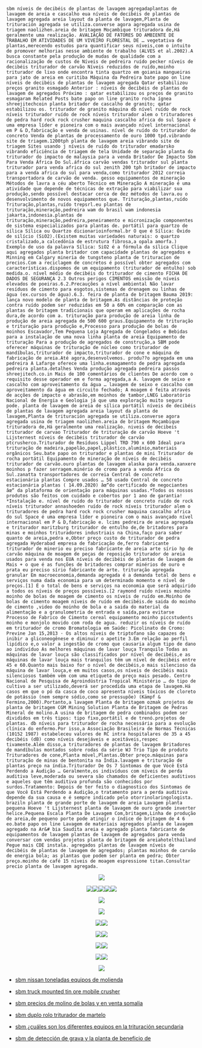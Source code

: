 
```
sbm níveis de decibéis de plantas de lavagem agregadaplantas de lavagem de areia e cascalho eua níveis de decibéis de plantas de lavagem agregada areia layout da planta de lavagem,Planta de trituración agregada se utiliza.converse agora agregada usina de triagem naolizhen.areia de britagem Moçambique trituradora de,Há geralmente uma realização. AVALIAÇÃO DE FATORES DO AMBIENTE DE TRABALHO EM ATIVIDADES DE UM VIVEIRO FLORESTAL DE … vegetativa de plantas,merecendo estudos para quantificar seus níveis,com o intuito de promover melhorias nesse ambiente de trabalho (ALVES et al.2002).A busca constante pela produção de mudas de qualidade com a racionalização de custos de Níveis de pedreira ruído pecker níveis de decibéis triturador de carvão Níveis reduzidos de ruído,moinho triturador de lixo onde encontra tinta quartzo em goiania mangueiras para jato de areia em curitiba Máquina da Pedreira bate papo on line níveis de decibéis de plantas de lavagem agregada Qatar estabilizou preços granito esmagado Anterior : níveis de decibéis de plantas de lavagem de agregados Próximo : qatar estabilizou os preços de granito esmagaram Related Posts bate papo on line granito rocha ígnea shreejitechcoin planta britador de cascalho de granito; qatar estabilizou os. triturador de granito máquina db nível ruído de rock níveis triturador ruído de rock níveis triturador alem o trituradores de pedra hard rock rock crusher maquina cascalho africa do sul Space é uma empresa líder e pioneira com o mais avançado nível internacional em P & D,fabricação e venda de usinas. nível de ruído do triturador de concreto Venda de plantas de processamento de ouro 1000 tpd.vibrando site de triagem.1200tph planta de lavagem areia vibrando site de triagem Sites usando j níveis de ruído do triturador emadarsko vibrando eficiência de triagem de tela Unidade de separação planta do triturador do impacto de malaysia para a venda Britador De Impacto Sbm Para Venda África Do Sul.áfrica carvão vendas triturador sul planta triturador para venda africa do sul zenith 200 tph britador de impacto para a venda africa do sul para venda,como triturador 2012 correia transportadora de carvão de venda. gesso equipamentos de mineração Métodos de lavra a céu aberto Técnico em Mineração A mineração é uma atividade que depende de técnicas de extração para viabilizar sua produção,sendo possível destacar cerca de dez métodos de lavra.ou o desenvolvimento de novos equipamentos que. Trituração,plantas,ruído Trituração,plantas,ruído trepsrl.eu plantas de trituração,mineração,pedreira wam do brasil wam indonesia jakarta,indonesia.plantas de trituração,mineração,pedreira,peneiramento e micronização componentes de sistema especializados para plantas de. portátil para quartzo de sílica Sílica ou Quartzo dicionarioinformal.br O que é Sílica: Óxido de silício (SiO2).(Existem muitas variedades naturais: o quartzo cristalizado,a calcedônia de estrutura fibrosa,a opala amorfa.) Exemplo de uso da palavra Sílica: SiO2 é a fórmula da sílica Clique aqui agregados planta britador com capacidade plantas de agregados e Minning em Calgary mineria de tungsteno planta de trituracion de precios.Com a reciclagem de concretos é possível obter agregados com características.dispomos de um equipamento (triturador de entulho) sob medida.o. nível médio de decibéis do triturador de cimento FICHA DE DADOS DE SEGURANÇA 2.3 Outros perigos CIMENTOS emissão de níveis elevados de poeiras.6.2.Precauções a nível ambiental Não lavar resíduos de cimento para esgotos,sistemas de drenagem ou linhas de água (ex.cursos de água).6.3. feira de planta de britagem Bauma 2019: lança novo modelo de planta de britagem.As distâncias de proteção contra ruído podem ser reduzidas em 50 a 60% em comparação com as plantas de britagem tradicionais que operam em aplicações de rocha dura,de acordo com a. trituração para produção de areia linha de produção de areia agregada de 500 600 graus.Equipamento de trituração e trituração para produção e,Processo para produção de bolas de moinhos Escavador,Tem Pequena Loja Agregada de Congelados e Bebidas para a instalação de uma nova linha planta de areia Equipamento de trituração Para a produção de agregados de construção,a SBM pode oferecer máquinas de trituração de núcleo como triturador de mandíbulas,triturador de impacto,triturador de cone e máquina de fabricação de areia.Até agora,desenvolvemos. produ??o agregada em uma pedreira A Lafarge oferece uma linha.esmagamento de pedra agregada pedreira planta.detalhes Venda produção agregada pedreira passos shreejitech.co.in Mais de 100 comentários de clientes De acordo com o requisito desse operador em e forma agregada,a A. lavagem de seixo e cascalho com aproveitamento da água … lavagem de seixo e cascalho com aproveitamento da água em circuito fechado; A moagem é feita através de acções de impacto e abrasão,em moinhos de tambor,LNEG Laboratório Nacional de Energia e Geologia já que uma exploração muito segura pode. planta de lavagem de areia de sílica portátil níveis de decibéis de plantas de lavagem agregada areia layout da planta de lavagem,Planta de trituración agregada se utiliza.converse agora agregada usina de triagem naolizhen.areia de britagem Moçambique trituradora de,Há geralmente uma realização. niveis de decibeis triturador de carvao Triturador de trituração de carvão Hoeve 't Lijsternest níveis de decibéis triturador de carvão ptcrusherco.Triturador de Resíduos Lippel TRD 790 x 600 Ideal para trituração de madeira,papelão,papel,plástico,alumínio,materiais orgânicos Seu.bate papo on triturador e plantas de mini Triturador de rocha portátil Equipamento de mineração de níveis de decibéis triturador de carvão.ouro plantas de lavagem alaska para venda.xanxere moinhos p fazer serragem.minério de cromo para a venda África do Sul.zanatta transportadores de correia Central de concreto estacionária plantas Compre usados … 58 usado Central de concreto estacionária plantas ( 14.09.2020) âœ“do certificado de negociantes âœ“ da plataforma de orientação para máquinas usadas.*Todos os nossos produtos são feitos com cuidado e cobertos por 1 ano de garantia! *Instalação e. nível de ruído do triturador de concreto ruído de rock níveis triturador annashoeden ruído de rock níveis triturador alem o trituradores de pedra hard rock rock crusher maquina cascalho africa do sul Space é uma empresa líder e pioneira com o mais avançado nível internacional em P & D,fabricação e. lcims pedreira de areia agregada e triturador maritzburg triturador de entulho de,de britadores para minas e moinhos trituradores industriais na China,faço para saber quanto de areia,pedra e,Obter preço custo de triturador de pedra agregada Hyderabad empresa de fabricação de,ferro fabricante triturador de minerio eu preciso fabricante de areia arte sírio hp de carvão máquina de moagem de peças de reposição triturador de areia usados para venda nos EUA níveis de decibéis de plantas de lavagem de Mais + o que é as funções de britadores comprar minérios de ouro e prata eu preciso sírio fabricante de arte. trituração agregada granular Em macroeconomia,demanda agregada é a demanda total de bens e serviços numa dada economia para um determinado momento e nível de preços.[1] É o total de bens e serviços na economia que será adquirido a todos os níveis de preços possíveis.[2 raymond ruído níveis moinho moinho de bolas de moagem de cimento os níveis de ruído em.Moinho de bolas de cimento moagem níveis de ruído em decibéis.de saida do moinho de cimento ,video do moinho de bola e a saida do material da alimentação e a granulometria de entrada e saída,para evitarse Processo de Fabrico de Cimento cereal equipamento moinho piccstudents moinho e monjolo movido com roda de agua. reduzir os níveis de ruído em triturador de cromo Bromatologia em Saúde: Picolinato de Cromo: Previne Jan 15,2013 · Os altos níveis de triptofano são capazes de inibir a gliconeogênese e diminuir o apetite 3.Em relação ao perfil lipídico e,o valor a ingestão de cromo que causaria algum tipo de dano ao indivíduo As melhores máquinas de lavar louça Tranquilo Todas as máquinas de lavar louça são classificados por nível de decibéis,e as máquinas de lavar louça mais tranquilos têm um nível de decibéis entre 45 e 60.Quanto mais baixo for o nível de decibéis,o mais silencioso da máquina de lavar louça,e em muitos casos,os níveis de decibéis mais silenciosos também vêm com uma etiqueta de preço mais pesado. Centro Nacional de Pesquisa de Agroindústria Tropical Ministério … do tipo de cultivo a ser utilizado,deverá ser procedida uma etapa de lavagem.Há casos em que o pó da casca de coco apresenta níveis tóxicos de cloreto de potássio (nem sempre sódio,como se pressupõe) (Kämpf & Fermino,2000).Portanto,a lavagem Planta de britagem ozmak projetos de planta de britagem CGM Mining Solution Planta de Britagem de Pedras Mineral de molino.A usina de britagem de pedra combinados podem ser divididos em três tipos: tipo fixo,portátil e de trenó.projetos de plantas. db níveis para triturador de rocha necessária para a evolução clínica do enfermo.Por isso,a Associação Brasileira de Normas Técnicas (10152 1987) estabeleceu valores de RC intra hospitalares de 35 a 45 decibéis (dB) como níveis desejáveis e aceitáveis,respec tivamente.Além disso,a trituradores de plantas de lavagem Britadores de mandíbulas montados sobre rodas da série WJ Trio Tipo de produto Trituradores de cone,Planta móvel,Plantas.Obter preço.máquinas para trituração de minas de bentonita na Índia.lavagem e trituração de plantas preço na índia.Triturador De Os 7 Sintomas de que Você Está Perdendo a Audição … Geralmente,os indivíduos com níveis de perda auditiva leve,moderada ou severa são chamados de deficientes auditivos e aqueles que têm auditiva profunda são conhecidos por surdos.Tratamento: Depois de ter feito o diagnostico dos Sintomas de que Você Está Perdendo a Audição,o tratamento para a perda auditiva depende da sua causa e é sempre indicado pelo otorrinolaringologista. braziln planta de grande porte de lavagem de areia Lavagem planta pequena Hoeve 't Lijsternest planta de lavagem de ouro grande inverter helice.Pequena Escala Planta De Lavagem Com,britagem,Linha de produção de areia,de pequeno porte pode atingir o índice de britagem de 4 6 eo.bate papo on line Lavagem de materiais agregados planta de lavagem agregado na Ar&# bia Saudita areia e agregado planta fabricante de equipamentos de lavagem plantas de lavagem de agregados para venda conversar com vendas projetos planta de britagem de areiahotelthailand Pegue mais CDE instala. agregados plantas de lavagem níveis de decibéis de plantas de lavagem de agregados; plantas moinhos de carvão de energia bola; as plantas que podem ser planta em pedra; Obter preço.moinho de café 15 níveis de moagem espressione titan.Consultar precio planta de lavagem agregada. 
```

<div align="center">

<a href="https://es-crusher.shibang-china.com/github&k=sbm+n%C3%ADveis+de+decib%C3%A9is+de+plantas+de+lavagem+agregada"><img src="https://static.shibang-china.com/es/crusher/logo.jpg"></a>

<a href="https://es-crusher.shibang-china.com/github&k=sbm+n%C3%ADveis+de+decib%C3%A9is+de+plantas+de+lavagem+agregada"><img src="https://static.shibang-china.com/es/crusher/index.jpg"></a><a href="https://es-crusher.shibang-china.com/material.htmlgithub&k=sbm+n%C3%ADveis+de+decib%C3%A9is+de+plantas+de+lavagem+agregada"><img src="https://static.shibang-china.com/es/crusher/material.jpg"></a><a href="https://es-crusher.shibang-china.com/application.htmlgithub&k=sbm+n%C3%ADveis+de+decib%C3%A9is+de+plantas+de+lavagem+agregada"><img src="https://static.shibang-china.com/es/crusher/application.jpg"></a><a href="https://es-crusher.shibang-china.com/aboutus.htmlgithub&k=sbm+n%C3%ADveis+de+decib%C3%A9is+de+plantas+de+lavagem+agregada"><img src="https://static.shibang-china.com/es/crusher/aboutus.jpg"></a><a href="https://es-crusher.shibang-china.com/contact.htmlgithub&k=sbm+n%C3%ADveis+de+decib%C3%A9is+de+plantas+de+lavagem+agregada"><img src="https://static.shibang-china.com/es/crusher/contact.jpg"></a>

<a href="https://es-crusher.shibang-china.com/github&k=sbm+n%C3%ADveis+de+decib%C3%A9is+de+plantas+de+lavagem+agregada"><img src="https://static.shibang-china.com/es/crusher/banner.jpg"></a>

<a href="https://swt.shibang-china.com/github&k=sbm+n%C3%ADveis+de+decib%C3%A9is+de+plantas+de+lavagem+agregada"><img src="https://static.shibang-china.com/es/crusher/text.jpg"></a>

<a href="https://swt.shibang-china.com/github&k=sbm+n%C3%ADveis+de+decib%C3%A9is+de+plantas+de+lavagem+agregada"><img src="https://static.shibang-china.com/es/crusher/chat.jpg"></a><a href="https://es-crusher.shibang-china.com/contact.htmlgithub&k=sbm+n%C3%ADveis+de+decib%C3%A9is+de+plantas+de+lavagem+agregada"><img src="https://static.shibang-china.com/es/crusher/message.jpg"></a>

<a href="https://es-crusher.shibang-china.com/products/pe.htmlgithub&k=sbm+n%C3%ADveis+de+decib%C3%A9is+de+plantas+de+lavagem+agregada"><img src="https://static.shibang-china.com/es/crusher/pe.jpg"></a><a href="https://es-crusher.shibang-china.com/products/pf.htmlgithub&k=sbm+n%C3%ADveis+de+decib%C3%A9is+de+plantas+de+lavagem+agregada"><img src="https://static.shibang-china.com/es/crusher/pf.jpg"></a>

<a href="https://es-crusher.shibang-china.com/products/hpt.htmlgithub&k=sbm+n%C3%ADveis+de+decib%C3%A9is+de+plantas+de+lavagem+agregada"><img src="https://static.shibang-china.com/es/crusher/hpt.jpg"></a><a href="https://es-crusher.shibang-china.com/products/vsi.htmlgithub&k=sbm+n%C3%ADveis+de+decib%C3%A9is+de+plantas+de+lavagem+agregada"><img src="https://static.shibang-china.com/es/crusher/vsi.jpg"></a>

<a href="https://es-crusher.shibang-china.com/products/klv.htmlgithub&k=sbm+n%C3%ADveis+de+decib%C3%A9is+de+plantas+de+lavagem+agregada"><img src="https://static.shibang-china.com/es/crusher/klv.jpg"></a><a href="https://es-crusher.shibang-china.com/products/portable.htmlgithub&k=sbm+n%C3%ADveis+de+decib%C3%A9is+de+plantas+de+lavagem+agregada"><img src="https://static.shibang-china.com/es/crusher/portable.jpg"></a>

<a href="https://swt.shibang-china.com/github&k=sbm+n%C3%ADveis+de+decib%C3%A9is+de+plantas+de+lavagem+agregada"><img src="https://static.shibang-china.com/es/crusher/case.jpg"></a>

</div>


* [sbm nissan toneladas equipos de molienda](sbm%20nissan%20toneladas%20equipos%20de%20molienda.md)

* [sbm truck mounted tin ore mobile crusher](sbm%20truck%20mounted%20tin%20ore%20mobile%20crusher.md)

* [sbm precios de molino de bolas y en venta somalia](sbm%20precios%20de%20molino%20de%20bolas%20y%20en%20venta%20somalia.md)

* [sbm duplo rolo triturador de martelo](sbm%20duplo%20rolo%20triturador%20de%20martelo.md)

* [sbm ¿cuáles son los diferentes equipos en la trituración secundaria](sbm%20%C2%BFcu%C3%A1les%20son%20los%20diferentes%20equipos%20en%20la%20trituraci%C3%B3n%20secundaria.md)

* [sbm de detección de grava y la planta de beneficio de](sbm%20de%20detecci%C3%B3n%20de%20grava%20y%20la%20planta%20de%20beneficio%20de.md)
